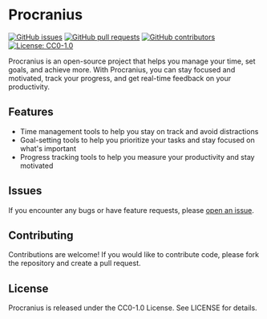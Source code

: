 # Procranius

[![GitHub issues](https://img.shields.io/github/issues/dreliciousArcanius/Procranius)](https://github.com/dreliciousArcanius/Procranius/issues) [![GitHub pull requests](https://img.shields.io/github/issues-pr/dreliciousArcanius/Procranius)](https://github.com/dreliciousArcanius/Procranius/pulls) [![GitHub contributors](https://img.shields.io/github/contributors/dreliciousArcanius/Procranius)](https://github.com/dreliciousArcanius/Procranius/graphs/contributors) [![License: CC0-1.0](https://img.shields.io/badge/License-CC0%201.0-lightgrey.svg)](http://creativecommons.org/publicdomain/zero/1.0/)


Procranius is an open-source project that helps you manage your time, set goals, and achieve more. With Procranius, you can stay focused and motivated, track your progress, and get real-time feedback on your productivity.

## Features

- Time management tools to help you stay on track and avoid distractions
- Goal-setting tools to help you prioritize your tasks and stay focused on what's important
- Progress tracking tools to help you measure your productivity and stay motivated


## Issues

If you encounter any bugs or have feature requests, please [open an issue](https://github.com/dreliciousArcanius/Procranius/issues).

## Contributing

Contributions are welcome! If you would like to contribute code, please fork the repository and create a pull request.

## License

Procranius is released under the CC0-1.0 License. See LICENSE for details.
